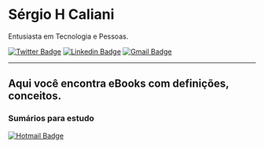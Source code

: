 # Sérgio H Caliani

Entusiasta em Tecnologia e Pessoas.

[![Twitter Badge](https://img.shields.io/badge/-@shcaliani-crimson?style=flat-square&labelColor=crimson&logo=twitter&logoColor=white&link=https://twitter.com/shcaliani)](https://twitter.com/shcaliani) 
[![Linkedin Badge](https://img.shields.io/badge/-Sergio%20Caliani-crimson?style=flat-square&logo=Linkedin&logoColor=white&link=https://www.linkedin.com/in/sergiohcaliani/)](https://www.linkedin.com/in/sergiohcaliani/) 
[![Gmail Badge](https://img.shields.io/badge/-shcaliani@hotmail.com-lightcoral?style=flat-square&logo=Gmail&logoColor=white&link=mailto:shcaliani@hotmail.com)](mailto:shcaliani@hotmail.com)

___

## Aqui você encontra eBooks com definições, conceitos.

### Sumários para estudo

[![Hotmail Badge](https://www.nextpng.com/pt/transparent-png-zygmy/-shcaliani@hotmail.com-lightcoral?style=flat-square&logo=Gmail&logoColor=white&link=mailto:shcaliani@hotmail.com)](mailto:shcaliani@hotmail.com)
